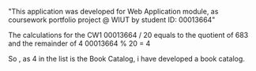  "This application was developed for Web
Application module, as coursework portfolio project @ WIUT by student ID: 00013664" 

The calculations for the CW1 
00013664 / 20  equals to the quotient of 683 and the remainder of 4 
00013664 % 20 = 4 

So , as 4 in the list is the Book Catalog, i have developed a book catalog.
